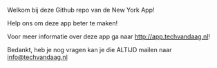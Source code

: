 Welkom bij deze Github repo van de New York App! 

Help ons om deze app beter te maken! 

Voor meer informatie over deze app ga naar http://app.techvandaag.nl!

Bedankt, 
heb je nog vragen kan je die ALTIJD mailen naar info@techvandaag.nl
